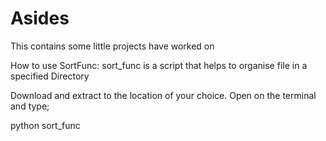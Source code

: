 # Asides
This contains some little projects have worked on


How to use SortFunc:
 sort_func is a script that helps to organise file in a specified Directory
 
 Download and extract to the location of your choice.
 Open on the terminal and type;
 
 python sort_func <target folder>
